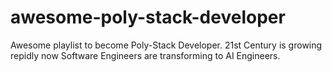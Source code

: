 # awesome-poly-stack-developer
Awesome playlist to become Poly-Stack Developer. 21st Century is growing repidly now Software Engineers are transforming to AI Engineers. 
